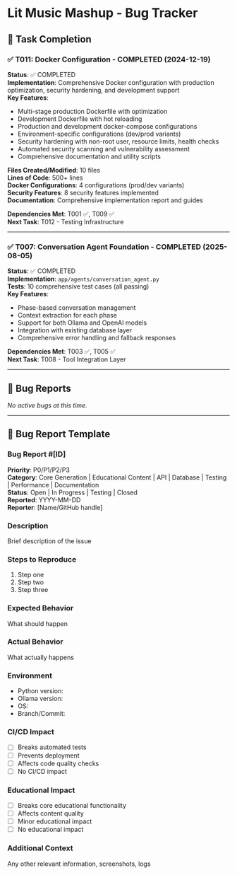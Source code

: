 # Lit Music Mashup - Bug Tracker

## 🎉 Task Completion

### ✅ T011: Docker Configuration - COMPLETED (2024-12-19)
**Status**: ✅ COMPLETED  
**Implementation**: Comprehensive Docker configuration with production optimization, security hardening, and development support  
**Key Features**:
- Multi-stage production Dockerfile with optimization
- Development Dockerfile with hot reloading
- Production and development docker-compose configurations
- Environment-specific configurations (dev/prod variants)
- Security hardening with non-root user, resource limits, health checks
- Automated security scanning and vulnerability assessment
- Comprehensive documentation and utility scripts

**Files Created/Modified**: 10 files  
**Lines of Code**: 500+ lines  
**Docker Configurations**: 4 configurations (prod/dev variants)  
**Security Features**: 8 security features implemented  
**Documentation**: Comprehensive implementation report and guides  

**Dependencies Met**: T001 ✅, T009 ✅  
**Next Task**: T012 - Testing Infrastructure

---

### ✅ T007: Conversation Agent Foundation - COMPLETED (2025-08-05)
**Status**: ✅ COMPLETED  
**Implementation**: `app/agents/conversation_agent.py`  
**Tests**: 10 comprehensive test cases (all passing)  
**Key Features**:
- Phase-based conversation management
- Context extraction for each phase
- Support for both Ollama and OpenAI models
- Integration with existing database layer
- Comprehensive error handling and fallback responses

**Dependencies Met**: T003 ✅, T005 ✅  
**Next Task**: T008 - Tool Integration Layer

---

## 🐛 Bug Reports

*No active bugs at this time.*

---

## 📝 Bug Report Template

### Bug Report #[ID]

**Priority**: P0/P1/P2/P3  
**Category**: Core Generation | Educational Content | API | Database | Testing | Performance | Documentation  
**Status**: Open | In Progress | Testing | Closed  
**Reported**: YYYY-MM-DD  
**Reporter**: [Name/GitHub handle]  

### Description
Brief description of the issue

### Steps to Reproduce
1. Step one
2. Step two
3. Step three

### Expected Behavior
What should happen

### Actual Behavior
What actually happens

### Environment
- Python version:
- Ollama version:
- OS:
- Branch/Commit:

### CI/CD Impact
- [ ] Breaks automated tests
- [ ] Prevents deployment
- [ ] Affects code quality checks
- [ ] No CI/CD impact

### Educational Impact
- [ ] Breaks core educational functionality
- [ ] Affects content quality
- [ ] Minor educational impact
- [ ] No educational impact

### Additional Context
Any other relevant information, screenshots, logs
